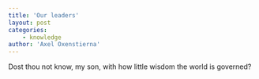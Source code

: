 ```yaml
---
title: 'Our leaders'
layout: post
categories:
    - knowledge
author: 'Axel Oxenstierna'
---
```


Dost thou not know, my son, with how little wisdom the world is governed?